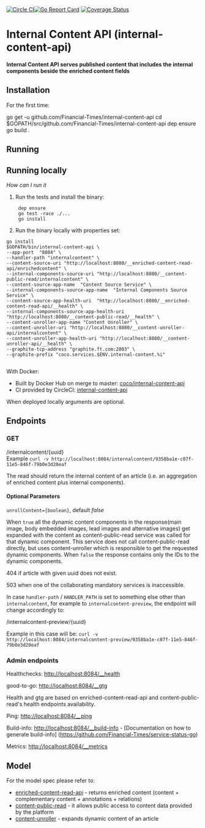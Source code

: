 [![Circle CI](https://circleci.com/gh/Financial-Times/internal-content-api.svg?style=shield)](https://circleci.com/gh/Financial-Times/internal-content-api)[![Go Report Card](https://goreportcard.com/badge/github.com/Financial-Times/internal-content-api)](https://goreportcard.com/report/github.com/Financial-Times/internal-content-api) [![Coverage Status](https://coveralls.io/repos/github/Financial-Times/internal-content-api/badge.svg?branch=master)](https://coveralls.io/github/Financial-Times/internal-content-api?branch=master)

# Internal Content API (internal-content-api)

__Internal Content API serves published content that includes the internal components beside the enriched content fields__

## Installation

For the first time:

go get -u github.com/Financial-Times/internal-content-api
cd $GOPATH/src/github.com/Financial-Times/internal-content-api
dep ensure
go build .

## Running


## Running locally
_How can I run it_

1. Run the tests and install the binary:

        dep ensure
        go test -race ./...
        go install
2. Run the binary locally with properties set:

```
go install
$GOPATH/bin/internal-content-api \
--app-port  "8084" \
--handler-path "internalcontent" \
--content-source-uri "http://localhost:8080/__enriched-content-read-api/enrichedcontent" \
--internal-components-source-uri "http://localhost:8080/__content-public-read/internalcontent" \
--content-source-app-name  "Content Source Service" \
--internal-components-source-app-name  "Internal Components Source Service" \
--content-source-app-health-uri  "http://localhost:8080/__enriched-content-read-api/__health" \
--internal-components-source-app-health-uri  "http://localhost:8080/__content-public-read/__health" \
--content-unroller-app-name "Content Unroller" \
--content-unroller-uri "http://localhost:8080/__content-unroller-api/internalcontent" \
--content-unroller-app-health-uri "http://localhost:8080/__content-unroller-api/__health" \
--graphite-tcp-address "graphite.ft.com:2003" \
--graphite-prefix "coco.services.$ENV.internal-content.%i"
 
```

With Docker:

* Built by Docker Hub on merge to master: [coco/internal-content-api](https://hub.docker.com/r/coco/internal-content-api/)
* CI provided by CircleCI: [internal-content-api](https://circleci.com/gh/Financial-Times/internal-content-api)
	
When deployed locally arguments are optional.

## Endpoints
### GET
/internalcontent/{uuid}    
Example
`curl -v http://localhost:8084/internalcontent/9358ba1e-c07f-11e5-846f-79b0e3d20eaf`

The read should return the internal content of an article (i.e. an aggregation of enriched content plus internal components).

#### Optional Parameters
`unrollContent={boolean}`, default *false*

When `true` all the dynamic content components in the response(main image, body embedded images, lead images and alternative images) get expanded with the content as content-public-read service was called for that dynamic component. This service does not call content-public-read directly, but uses content-unroller which is responsible to get the requested dynamic components. When `false` the response contains only the IDs to the dynamic components.

404 if article with given uuid does not exist.

503 when one of the collaborating mandatory services is inaccessible.

In case `handler-path` / `HANDLER_PATH` is set to something else other than `internalcontent`,
for example to `internalcontent-preview`, the endpoint will change accordingly to:

/internalcontent-preview/{uuid}

Example in this case will be:
`curl -v http://localhost:8084/internalcontent-preview/9358ba1e-c07f-11e5-846f-79b0e3d20eaf`

### Admin endpoints
Healthchecks: [http://localhost:8084/__health](http://localhost:8084/__health)

good-to-go: [http://localhost:8084/__gtg](http://localhost:8084/__gtg)

Health and gtg are based on enriched-content-read-api and content-public-read's health endpoints availability.

Ping: [http://localhost:8084/__ping](http://localhost:8084/__ping)

Build-info: [http://localhost:8084/__build-info](http://localhost:8084/__build-info)  -  [Documentation on how to generate build-info] (https://github.com/Financial-Times/service-status-go) 
 
Metrics:  [http://localhost:8084/__metrics](http://localhost:8084/__metrics)

## Model

For the model spec please refer to:
* [enriched-content-read-api](https://github.com/Financial-Times/enriched-content-read-api) - returns enriched content (content + complementary content + annotations + relations)
* [content-public-read](https://github.com/Financial-Times/content-public-read) - it allows public access to content data provided by the platform
* [content-unroller](https://github.com/Financial-Times/image-resolver) - expands dynamic content of an article
